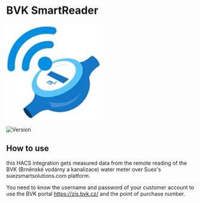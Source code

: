 # BVK SmartReader

![Logo](custom_components/bvk_smartreader/icon.png)

![Version](https://img.shields.io/badge/version-1.0.15-blue)

## How to use

this HACS integration gets measured data from the remote reading of the BVK (Brněnské vodárny a kanalizace) water meter over Sues's suezsmartsolutions.com platform.

You need to know the username and password of your customer account to use the BVK portal https://zis.bvk.cz/ and the point of purchase number.

